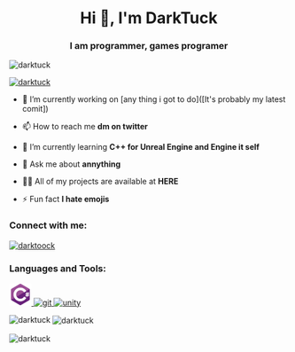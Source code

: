 <h1 align="center">Hi 👋, I'm DarkTuck</h1>
<h3 align="center">I am programmer, games programer</h3>

<p align="left"> <img src="https://komarev.com/ghpvc/?username=darktuck&label=Profile%20views&color=0e75b6&style=flat" alt="darktuck" /> </p>

<p align="left"> <a href="https://github.com/ryo-ma/github-profile-trophy"><img src="https://github-profile-trophy.vercel.app/?username=darktuck" alt="darktuck" /></a> </p>

- 🔭 I’m currently working on [any thing i got to do]([It's probably my latest comit])

- 📫 How to reach me **dm on twitter**

- 🌱 I’m currently learning **C++ for Unreal Engine and Engine it self**

- 💬 Ask me about **annything**

- 👨‍💻 All of my projects are available at **HERE**

- ⚡ Fun fact **I hate emojis**

<h3 align="left">Connect with me:</h3>
<p align="left">
<a href="https://twitter.com/darktoock" target="blank"><img align="center" src="https://raw.githubusercontent.com/rahuldkjain/github-profile-readme-generator/master/src/images/icons/Social/twitter.svg" alt="darktoock" height="30" width="40" /></a>
</p>

<h3 align="left">Languages and Tools:</h3>
<p align="left"> <a href="https://www.w3schools.com/cs/" target="_blank" rel="noreferrer"> <img src="https://raw.githubusercontent.com/devicons/devicon/master/icons/csharp/csharp-original.svg" alt="csharp" width="40" height="40"/> </a> <a href="https://git-scm.com/" target="_blank" rel="noreferrer"> <img src="https://www.vectorlogo.zone/logos/git-scm/git-scm-icon.svg" alt="git" width="40" height="40"/> </a> <a href="https://unity.com/" target="_blank" rel="noreferrer"> <img src="https://www.vectorlogo.zone/logos/unity3d/unity3d-icon.svg" alt="unity" width="40" height="40"/> </a> </p>

<p><img align="left" src="https://github-readme-stats.vercel.app/api/top-langs?username=darktuck&show_icons=true&locale=en&layout=compact" alt="darktuck" /></p>

<p>&nbsp;<img align="center" src="https://github-readme-stats.vercel.app/api?username=darktuck&show_icons=true&locale=en" alt="darktuck" /></p>

<p><img align="center" src="https://github-readme-streak-stats.herokuapp.com/?user=darktuck&" alt="darktuck" /></p>
